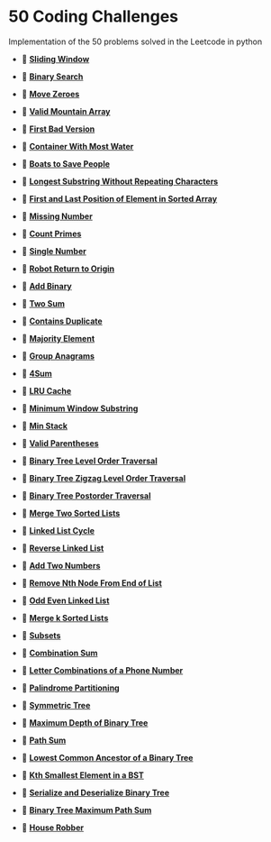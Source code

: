 # **50 Coding Challenges**
Implementation of the 50 problems solved in the Leetcode in python

- 📝 [**Sliding Window**](sliding_window.ipynb)
  
- 📝 [**Binary Search**](binary_search.ipynb)
  
- 📝 [**Move Zeroes**](Move_Zeroes.ipynb)

- 📝 [**Valid Mountain Array**](Valid_Mountain_Array.ipynb)

- 📝 [**First Bad Version**](First_Bad_Version.ipynb)

- 📝 [**Container With Most Water**](Container_With_Most_Water.ipynb)

- 📝 [**Boats to Save People**](Boats_to_Save_People.ipynb)

- 📝 [**Longest Substring Without Repeating Characters**](Longest_Substring_Without_Repeating_Characters.ipynb)

- 📝 [**First and Last Position of Element in Sorted Array**](First_and_Last_Position_of_Element_in_Sorted_Array.ipynb)

- 📝 [**Missing Number**](Missing_Number.ipynb)

- 📝 [**Count Primes**](Count_Primes.ipynb)

- 📝 [**Single Number**](Single_Number.ipynb)

- 📝 [**Robot Return to Origin**](Robot_Return_to_Origin.ipynb)

- 📝 [**Add Binary**](Add_Binary.ipynb)

- 📝 [**Two Sum**](Two_Sum.ipynb)

- 📝 [**Contains Duplicate**](Contains_Duplicate.ipynb)

- 📝 [**Majority Element**](Majority_Element.ipynb)

- 📝 [**Group Anagrams**](Group_Anagrams.ipynb)

- 📝 [**4Sum**](4Sum.ipynb)

- 📝 [**LRU Cache**](LRU_Cache.ipynb)

- 📝 [**Minimum Window Substring**](Minimum_Window_Substring.ipynb)

- 📝 [**Min Stack**](Min_Stack.ipynb)

- 📝 [**Valid Parentheses**](Valid_Parentheses.ipynb)

- 📝 [**Binary Tree Level Order Traversal**](Binary_Tree_Level_Order_Traversal.ipynb)

- 📝 [**Binary Tree Zigzag Level Order Traversal**](Binary_Tree_Zigzag_Level_Order_Traversal.ipynb)

- 📝 [**Binary Tree Postorder Traversal**](Binary_Tree_Postorder_Traversal.ipynb)

- 📝 [**Merge Two Sorted Lists**](Merge_Two_Sorted_Lists.ipynb)

- 📝 [**Linked List Cycle**](Linked_List_Cycle.ipynb)

- 📝 [**Reverse Linked List**](Reverse_Linked_List.ipynb)

- 📝 [**Add Two Numbers**](Add_Two_Numbers.ipynb)

- 📝 [**Remove Nth Node From End of List**](Remove_Nth_Node_From_End_of_List.ipynb)

- 📝 [**Odd Even Linked List**](Odd_Even_Linked_List.ipynb)

- 📝 [**Merge k Sorted Lists**](Merge_k_Sorted_Lists.ipynb)

- 📝 [**Subsets**](Subsets.ipynb)

- 📝 [**Combination Sum**](Combination_Sum.ipynb)

- 📝 [**Letter Combinations of a Phone Number**](Letter_Combinations_of_a_Phone_Number.ipynb)

- 📝 [**Palindrome Partitioning**](Palindrome_Partitioning.ipynb)

- 📝 [**Symmetric Tree**](Symmetric_Tree.ipynb)

- 📝 [**Maximum Depth of Binary Tree**](Maximum_Depth_of_Binary_Tree.ipynb)

- 📝 [**Path Sum**](Path_Sum.ipynb)

- 📝 [**Lowest Common Ancestor of a Binary Tree**](Lowest_Common_Ancestor_of_a_Binary_Tree.ipynb)

- 📝 [**Kth Smallest Element in a BST**](Kth_Smallest_Element_in_a_BST.ipynb)

- 📝 [**Serialize and Deserialize Binary Tree**](Serialize_Deserialize_BTree.ipynb)

- 📝 [**Binary Tree Maximum Path Sum**](Binary_Tree_Maximum_Path_Sum.ipynb)

- 📝 [**House Robber**](House_Robber.ipynb)



